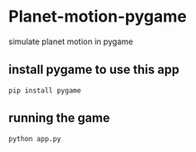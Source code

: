 # Planet-motion-pygame
 simulate planet motion in pygame

## install pygame to use this app
```pip install pygame```

## running the game
```python app.py```
